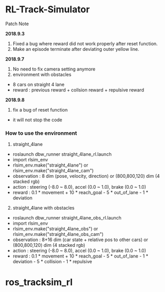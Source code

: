 # RL-Track-Simulator

Patch Note

**2018.9.3**
1. Fixed a bug where reward did not work properly after reset function.
2. Make an episode terminate after deviating outer yellow line.

**2018.9.7**
1. No need to fix camera setting anymore
2. environment with obstacles
 - 8 cars on straight 4 lane
 - reward : previous reward + collsion reward + repulsive reward

**2018.9.8**
1. fix a bug of reset function
 - it will not stop the code

### How to use the environment

1. straight_4lane
 - roslaunch dbw_runner straight_4lane_rl.launch
 - import rlsim_env
 - rlsim_env.make("straight_4lane") or rlsim_env.make("straight_4lane_cam")
 - observation : 8 dim (pose, velocity, direction) or (800,800,120) dim (4 stacked rgb)
 - action : steering (-8.0 ~ 8.0), accel (0.0 ~ 1.0), brake (0.0 ~ 1.0)
 - reward : 0.1 * movement + 10 * reach_goal - 5 * out_of_lane - 1 * deviation

2. straight_4lane with obstacles
 - roslaunch dbw_runner straight_4lane_obs_rl.launch
 - import rlsim_env
 - rlsim_env.make("straight_4lane_obs") or rlsim_env.make("straight_4lane_obs_cam")
 - observation : 8+16 dim (car state + relative pos to other cars) or (800,800,120) dim (4 stacked rgb)
 - action : steering (-8.0 ~ 8.0), accel (0.0 ~ 1.0), brake (0.0 ~ 1.0)
 - reward : 0.1 * movement + 10 * reach_goal - 5 * out_of_lane - 1 * deviation - 5 * collision - 1 * repulsive
# ros_tracksim_rl
